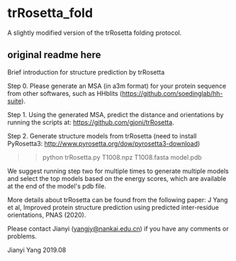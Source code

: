 # trRosetta_fold


A slightly modified version of the trRosetta folding protocol. 


original readme here
--------------------

Brief introduction for structure prediction by trRosetta

Step 0. Please generate an MSA (in a3m format) for your protein sequence from other softwares, such as HHblits (https://github.com/soedinglab/hh-suite).

Step 1. Using the generated MSA, predict the distance and orientations by running the scripts at: https://github.com/gjoni/trRosetta.

Step 2. Generate structure models from trRosetta (need to install PyRosetta3: http://www.pyrosetta.org/dow/pyrosetta3-download)  
>> python trRosetta.py T1008.npz T1008.fasta model.pdb

We suggest running step two for multiple times to generate multiple models and select the top models based on the energy scores, 
which are available at the end of the model's pdb file.

More details about trRosetta can be found from the following paper:
J Yang et al, Improved protein structure prediction using predicted inter-residue orientations, PNAS (2020).


Please contact Jianyi (yangjy@nankai.edu.cn) if you have any comments or problems.


Jianyi Yang
2019.08
